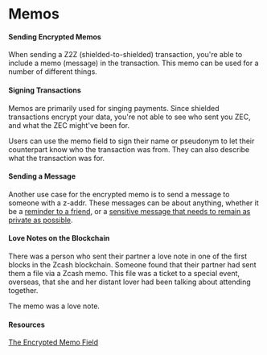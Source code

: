 # Memos

#### Sending Encrypted Memos

When sending a Z2Z (shielded-to-shielded) transaction, you're able to include a memo (message) in the transaction. This memo can be used for a number of different things.

#### Signing Transactions

Memos are primarily used for singing payments. Since shielded transactions encrypt your data, you're not able to see who sent you ZEC, and what the ZEC might've been for.

Users can use the memo field to sign their name or pseudonym to let their counterpart know who the transaction was from. They can also describe what the transaction was for.

#### Sending a Message

Another use case for the encrypted memo is to send a message to someone with a z-addr. These messages can be about anything, whether it be a [reminder to a friend](https://twitter.com/iansagstette/status/1542142468505870336), or a [sensitive message that needs to remain as private as possible](https://twitter.com/InsideZcash/status/1545800146352578560).

#### Love Notes on the Blockchain

There was a person who sent their partner a love note in one of the first blocks in the Zcash blockchain. Someone found that their partner had sent them a file via a Zcash memo. This file was a ticket to a special event, overseas, that she and her distant lover had been talking about attending together.

The memo was a love note.

#### Resources

[The Encrypted Memo Field](https://electriccoin.co/blog/encrypted-memo-field/)


